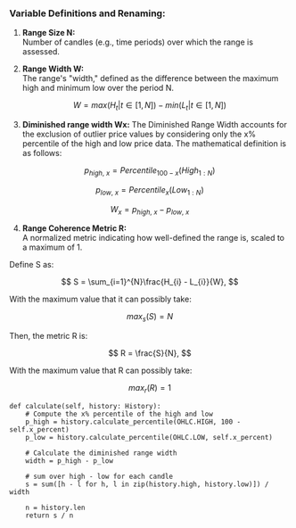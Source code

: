 ### Variable Definitions and Renaming:

1. **Range Size N:**  
  Number of candles (e.g., time periods) over which the range is assessed.
   
2. **Range Width W:**  
  The range's "width," defined as the difference between the maximum high and minimum low over the period N.
   
$$ W=max( H_{t} |t\in [ 1,N]) -min( L_{t} |t\in [ 1,N]) $$

3. **Diminished range width Wx:**
  The Diminished Range Width accounts for the exclusion of outlier price values by considering only the x% percentile of the high and low price data. The mathematical definition is as follows:

  $$
  p_{high,\ x} =Percentile_{100-x}( High_{1:N})
  $$
  
  $$
  p_{low,\ x} =Percentile_{x}( Low_{1:N})
  $$
  
  $$
  W_{x}=p_{high,\ x} -p_{low,\ x}
  $$

4. **Range Coherence Metric R:**  
  A normalized metric indicating how well-defined the range is, scaled to a maximum of 1.

Define S as:
  
  $$
  S = \sum_{i=1}^{N}\frac{H_{i} - L_{i}}{W},
  $$
  
  With the maximum value that it can possibly take:
  
  $$
  max_{s}(S) = N
  $$
  
  Then, the metric R is:
  
  $$
  R = \frac{S}{N},
  $$
  
  With the maximum value that R can possibly take:
  
  $$
  max_{r}(R) = 1
  $$

```python3
def calculate(self, history: History):
    # Compute the x% percentile of the high and low
    p_high = history.calculate_percentile(OHLC.HIGH, 100 - self.x_percent)
    p_low = history.calculate_percentile(OHLC.LOW, self.x_percent)

    # Calculate the diminished range width
    width = p_high - p_low

    # sum over high - low for each candle
    s = sum([h - l for h, l in zip(history.high, history.low)]) / width

    n = history.len
    return s / n
```
